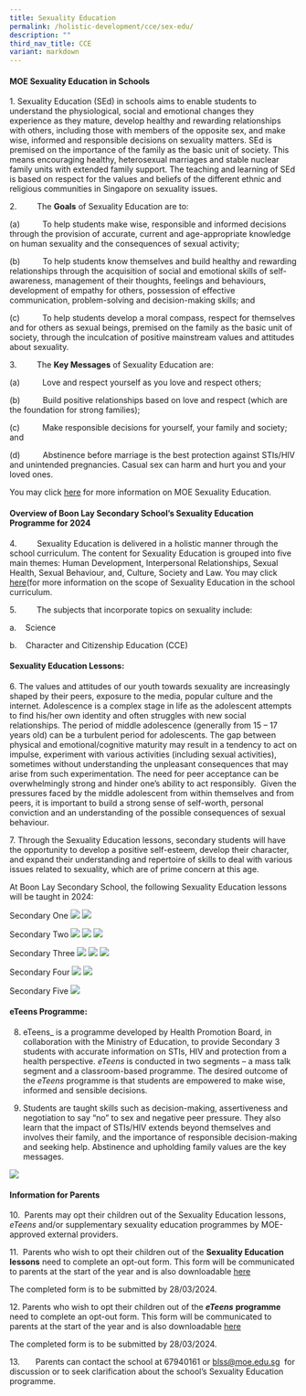 ```yaml
---
title: Sexuality Education
permalink: /holistic-development/cce/sex-edu/
description: ""
third_nav_title: CCE
variant: markdown
---
```

####  **MOE Sexuality Education in Schools**

1. Sexuality Education (SEd) in schools aims to enable students to understand the physiological, social and emotional changes they experience as they mature, develop healthy and rewarding relationships with others, including those with members of the opposite sex, and make wise, informed and responsible decisions on sexuality matters. SEd is premised on the importance of the family as the basic unit of society. This means encouraging healthy, heterosexual marriages and stable nuclear family units with extended family support. The teaching and learning of SEd is based on respect for the values and beliefs of the different ethnic and religious communities in Singapore on sexuality issues.

2.         The **Goals** of Sexuality Education are to:

(a)          To help students make wise, responsible and informed decisions through the provision of accurate, current and age-appropriate knowledge on human sexuality and the consequences of sexual activity;

(b)          To help students know themselves and build healthy and rewarding relationships through the acquisition of social and emotional skills of self-awareness, management of their thoughts, feelings and behaviours, development of empathy for others, possession of effective communication, problem-solving and decision-making skills; and

(c)          To help students develop a moral compass, respect for themselves and for others as sexual beings, premised on the family as the basic unit of society, through the inculcation of positive mainstream values and attitudes about sexuality.

3.         The **Key Messages** of Sexuality Education are:

(a)          Love and respect yourself as you love and respect others;

(b)          Build positive relationships based on love and respect (which are the foundation for strong families);

(c)          Make responsible decisions for yourself, your family and society; and

(d)          Abstinence before marriage is the best protection against STIs/HIV and unintended pregnancies. Casual sex can harm and hurt you and your loved ones.

You may click [here](https://go.gov.sg/moe-sexuality-education) for more information on MOE Sexuality Education.

#### **Overview of Boon Lay Secondary** **School’s** **Sexuality Education Programme for 2024**

4.         Sexuality Education is delivered in a holistic manner through the school curriculum. The content for Sexuality Education is grouped into five main themes: Human Development, Interpersonal Relationships, Sexual Health, Sexual Behaviour, and, Culture, Society and Law. You may click [here](https://go.gov.sg/moe-sexuality-education-scope)(for more information on the scope of Sexuality Education in the school curriculum.

5.         The subjects that incorporate topics on sexuality include:

a.    Science

b.    Character and Citizenship Education (CCE)

#### **Sexuality Education Lessons**:

6. The values and attitudes of our youth towards sexuality are increasingly shaped by their peers, exposure to the media, popular culture and the internet. Adolescence is a complex stage in life as the adolescent attempts to find his/her own identity and often struggles with new social relationships. The period of middle adolescence (generally from 15 – 17 years old) can be a turbulent period for adolescents. The gap between physical and emotional/cognitive maturity may result in a tendency to act on impulse, experiment with various activities (including sexual activities), sometimes without understanding the unpleasant consequences that may arise from such experimentation. The need for peer acceptance can be overwhelmingly strong and hinder one’s ability to act responsibly.  Given the pressures faced by the middle adolescent from within themselves and from peers, it is important to build a strong sense of self-worth, personal conviction and an understanding of the possible consequences of sexual behaviour.

7. Through the Sexuality Education lessons, secondary students will have the opportunity to develop a positive self-esteem, develop their character, and expand their understanding and repertoire of skills to deal with various issues related to sexuality, which are of prime concern at this age.

At Boon Lay Secondary School, the following Sexuality Education lessons will be taught in 2024:

Secondary One
![](/images/sec1_Sed.png)
![](/images/sec1_Sed_b.png)

Secondary Two
![](/images/sec2_Sed.png)
![](/images/sec2_Sed_b.png)
![](/images/sec2_Sed_c.png)

Secondary Three
![](/images/sec3_Sed.png)
![](/images/sec3_Sed_b.png)
![](/images/sec4_Sed_c.png)

Secondary Four
![](/images/sec4_Sed.png)
![](/images/sec4_Sed_b.png)

Secondary Five
![](/images/sec5_Sed.png)

#### eTeens Programme: 
8. eTeens_ is a programme developed by Health Promotion Board, in collaboration with the Ministry of Education, to provide Secondary 3 students with accurate information on STIs, HIV and protection from a health perspective. _eTeens_ is conducted in two segments – a mass talk segment and a classroom-based programme. The desired outcome of the _eTeens_ programme is that students are empowered to make wise, informed and sensible decisions.

9.	Students are taught skills such as decision-making, assertiveness and negotiation to say “no” to sex and negative peer pressure. They also learn that the impact of STIs/HIV extends beyond themselves and involves their family, and the importance of responsible decision-making and seeking help. Abstinence and upholding family values are the key messages.

![](/images/eteens.png)

#### **Information for Parents**

10.  Parents may opt their children out of the Sexuality Education lessons, _eTeens_ and/or supplementary sexuality education programmes by MOE-approved external providers.

11.  Parents who wish to opt their children out of the **Sexuality Education lessons** need to complete an opt-out form. This form will be communicated to parents at the start of the year and is also  downloadable [here](/files/Annex_A__2024_Parent_Opt_Out_Form_BLS__Hardcopy_.pdf)

The completed form is to be submitted by 28/03/2024.

12. Parents who wish to opt their children out of the **_eTeens_** **programme** need to complete an opt-out form. This form will be communicated to parents at the start of the year and is also downloadable [here](/files/Annex_B_2024_eTeens_Opt_Out_Form__Hardcopy_.pdf)
         
The completed form is to be submitted by 28/03/2024.

13.       Parents can contact the school at 67940161 or [blss@moe.edu.sg](mailto:blss@moe.edu.sg)  for discussion or to seek clarification about the school’s Sexuality Education programme.